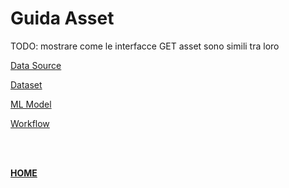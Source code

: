 # Guida Asset

TODO: mostrare come le interfacce GET asset sono simili tra loro

[Data Source](Guida%20Asset/Data%20Source.md)

[Dataset](Guida%20Asset/Dataset.md)

[ML Model ](Guida%20Asset/ML%20Model.md)

[Workflow](Guida%20Asset/Workflow.md)


<br>

<br>

[**HOME**](../ALIDA%20AGRITECH.md)